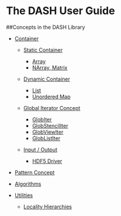 
# The DASH User Guide

##Concepts in the DASH Library

- [Container](/Userguide/ContainerConcept)

  - [Static Container](/Userguide/StaticContainerConcept)

    - [Array](/Userguide/Array)
    - [NArray, Matrix](/Userguide/NArray)

  - [Dynamic Container](/Userguide/DynamicContainerConcept)

    - [List](/Userguide/List)
    - [Unordered Map](/Userguide/UnorderedMap)

  - [Global Iterator Concept](/Userguide/GlobIterConcept)

    - [GlobIter]()
    - [GlobStencilIter]()
    - [GlobViewIter]()
    - [GlobListIter]()

  - [Input / Output](/Userguide/InputOutput)
  
    - [HDF5 Driver](/Userguide/HDF5Driver)

- [Pattern Concept](/Userguide/Pattern)

- [Algorithms](/Userguide/Algorithms)

- [Utilities](/Userguide/Utilities)

    - [Locality Hierarchies](/Userguide/LocalityHierarchies)
